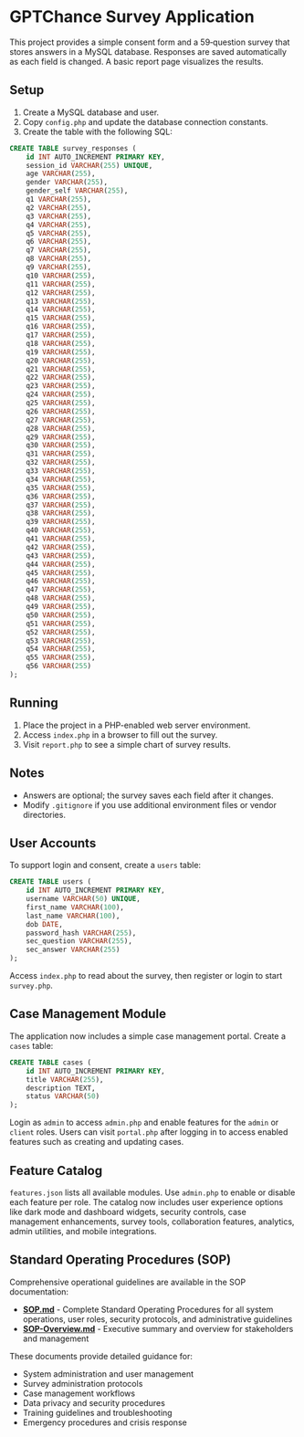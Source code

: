 # GPTChance Survey Application

This project provides a simple consent form and a 59‑question survey that stores answers in a MySQL database. Responses are saved automatically as each field is changed. A basic report page visualizes the results.

## Setup
1. Create a MySQL database and user.
2. Copy `config.php` and update the database connection constants.
3. Create the table with the following SQL:

```sql
CREATE TABLE survey_responses (
    id INT AUTO_INCREMENT PRIMARY KEY,
    session_id VARCHAR(255) UNIQUE,
    age VARCHAR(255),
    gender VARCHAR(255),
    gender_self VARCHAR(255),
    q1 VARCHAR(255),
    q2 VARCHAR(255),
    q3 VARCHAR(255),
    q4 VARCHAR(255),
    q5 VARCHAR(255),
    q6 VARCHAR(255),
    q7 VARCHAR(255),
    q8 VARCHAR(255),
    q9 VARCHAR(255),
    q10 VARCHAR(255),
    q11 VARCHAR(255),
    q12 VARCHAR(255),
    q13 VARCHAR(255),
    q14 VARCHAR(255),
    q15 VARCHAR(255),
    q16 VARCHAR(255),
    q17 VARCHAR(255),
    q18 VARCHAR(255),
    q19 VARCHAR(255),
    q20 VARCHAR(255),
    q21 VARCHAR(255),
    q22 VARCHAR(255),
    q23 VARCHAR(255),
    q24 VARCHAR(255),
    q25 VARCHAR(255),
    q26 VARCHAR(255),
    q27 VARCHAR(255),
    q28 VARCHAR(255),
    q29 VARCHAR(255),
    q30 VARCHAR(255),
    q31 VARCHAR(255),
    q32 VARCHAR(255),
    q33 VARCHAR(255),
    q34 VARCHAR(255),
    q35 VARCHAR(255),
    q36 VARCHAR(255),
    q37 VARCHAR(255),
    q38 VARCHAR(255),
    q39 VARCHAR(255),
    q40 VARCHAR(255),
    q41 VARCHAR(255),
    q42 VARCHAR(255),
    q43 VARCHAR(255),
    q44 VARCHAR(255),
    q45 VARCHAR(255),
    q46 VARCHAR(255),
    q47 VARCHAR(255),
    q48 VARCHAR(255),
    q49 VARCHAR(255),
    q50 VARCHAR(255),
    q51 VARCHAR(255),
    q52 VARCHAR(255),
    q53 VARCHAR(255),
    q54 VARCHAR(255),
    q55 VARCHAR(255),
    q56 VARCHAR(255)
);
```

## Running
1. Place the project in a PHP-enabled web server environment.
2. Access `index.php` in a browser to fill out the survey.
3. Visit `report.php` to see a simple chart of survey results.

## Notes
* Answers are optional; the survey saves each field after it changes.
* Modify `.gitignore` if you use additional environment files or vendor directories.

## User Accounts
To support login and consent, create a `users` table:

```sql
CREATE TABLE users (
    id INT AUTO_INCREMENT PRIMARY KEY,
    username VARCHAR(50) UNIQUE,
    first_name VARCHAR(100),
    last_name VARCHAR(100),
    dob DATE,
    password_hash VARCHAR(255),
    sec_question VARCHAR(255),
    sec_answer VARCHAR(255)
);
```

Access `index.php` to read about the survey, then register or login to start `survey.php`.

## Case Management Module

The application now includes a simple case management portal. Create a `cases` table:

```sql
CREATE TABLE cases (
    id INT AUTO_INCREMENT PRIMARY KEY,
    title VARCHAR(255),
    description TEXT,
    status VARCHAR(50)
);
```

Login as `admin` to access `admin.php` and enable features for the `admin` or `client` roles. Users can visit `portal.php` after logging in to access enabled features such as creating and updating cases.

## Feature Catalog

`features.json` lists all available modules. Use `admin.php` to enable or disable each feature per role. The catalog now includes user experience options like dark mode and dashboard widgets, security controls, case management enhancements, survey tools, collaboration features, analytics, admin utilities, and mobile integrations.

## Standard Operating Procedures (SOP)

Comprehensive operational guidelines are available in the SOP documentation:

- **[SOP.md](SOP.md)** - Complete Standard Operating Procedures for all system operations, user roles, security protocols, and administrative guidelines
- **[SOP-Overview.md](SOP-Overview.md)** - Executive summary and overview for stakeholders and management

These documents provide detailed guidance for:
- System administration and user management
- Survey administration protocols
- Case management workflows  
- Data privacy and security procedures
- Training guidelines and troubleshooting
- Emergency procedures and crisis response
